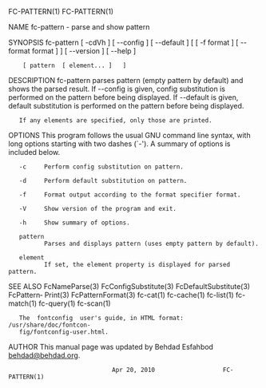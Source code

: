 FC-PATTERN(1)                                                   FC-PATTERN(1)

NAME
       fc-pattern - parse and show pattern

SYNOPSIS
       fc-pattern [ -cdVh ]  [ --config ]  [ --default ]  [  [ -f format ]  [
       --format format ]  ]  [ --version ]  [ --help ]

        [ pattern  [ element... ]   ]

DESCRIPTION
       fc-pattern parses pattern (empty pattern by  default)  and  shows  the
       parsed result.  If --config is given, config substitution is performed
       on the pattern before being displayed.  If --default is given, default
       substitution is performed on the pattern before being displayed.

       If any elements are specified, only those are printed.

OPTIONS
       This  program  follows  the  usual  GNU command line syntax, with long
       options starting with two  dashes  (`-').  A  summary  of  options  is
       included below.

       -c     Perform config substitution on pattern.

       -d     Perform default substitution on pattern.

       -f     Format output according to the format specifier format.

       -V     Show version of the program and exit.

       -h     Show summary of options.

       pattern
              Parses and displays pattern (uses empty pattern by default).

       element
              If set, the element property is displayed for parsed pattern.

SEE ALSO
       FcNameParse(3) FcConfigSubstitute(3) FcDefaultSubstitute(3) FcPattern‐
       Print(3)  FcPatternFormat(3)  fc-cat(1)  fc-cache(1)  fc-list(1)   fc-
       match(1) fc-query(1) fc-scan(1)

       The  fontconfig  user's guide, in HTML format: /usr/share/doc/fontcon‐
       fig/fontconfig-user.html.

AUTHOR
       This manual page was updated by Behdad Esfahbod <behdad@behdad.org>.

                                 Apr 20, 2010                   FC-PATTERN(1)
